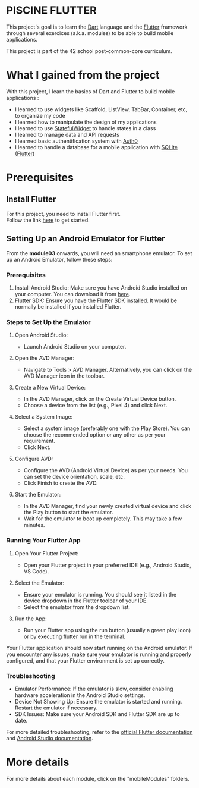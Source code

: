 # PISCINE FLUTTER
This project's goal is to learn the [Dart](https://dart.dev/) language and the [Flutter](https://flutter.dev/) framework through several exercices (a.k.a. modules) to be able to build mobile applications. <br />

This project is part of the 42 school post-common-core curriculum.

# What I gained from the project

With this project, I learn the basics of Dart and Flutter to build mobile applications : <br />
- I learned to use widgets like Scaffold, ListView, TabBar, Container, etc, to organize my code
- I learned how to manipulate the design of my applications
- I learned to use [StatefulWidget](https://api.flutter.dev/flutter/widgets/StatefulWidget-class.html) to handle states in a class
- I learned to manage data and API requests
- I learned basic authentification system with [Auth0](https://auth0.com/)
- I learned to handle a database for a mobile application with [SQLite (Flutter)](https://docs.flutter.dev/cookbook/persistence/sqlite)

# Prerequisites

## Install Flutter

For this project, you need to install Flutter first. <br />
Follow the link [here](https://docs.flutter.dev/get-started/install) to get started. <br />

## Setting Up an Android Emulator for Flutter

From the **module03** onwards, you will need an smartphone emulator. To set up an Android Emulator, follow these steps:

### Prerequisites

1) Install Android Studio: Make sure you have Android Studio installed on your computer. You can download it from [here](https://developer.android.com/studio).
2) Flutter SDK: Ensure you have the Flutter SDK installed. It would be normally be installed if you installed Flutter.

### Steps to Set Up the Emulator

1) Open Android Studio:
    - Launch Android Studio on your computer.

2) Open the AVD Manager:
    - Navigate to Tools > AVD Manager. Alternatively, you can click on the AVD Manager icon in the toolbar.

3) Create a New Virtual Device:
    - In the AVD Manager, click on the Create Virtual Device button.
    - Choose a device from the list (e.g., Pixel 4) and click Next.

4) Select a System Image:
    - Select a system image (preferably one with the Play Store). You can choose the recommended option or any other as per your requirement.
    - Click Next.

5) Configure AVD:
    - Configure the AVD (Android Virtual Device) as per your needs. You can set the device orientation, scale, etc.
    - Click Finish to create the AVD.

6) Start the Emulator:
    - In the AVD Manager, find your newly created virtual device and click the Play button to start the emulator.
    - Wait for the emulator to boot up completely. This may take a few minutes.

### Running Your Flutter App

1) Open Your Flutter Project:
    - Open your Flutter project in your preferred IDE (e.g., Android Studio, VS Code).

2) Select the Emulator:
    - Ensure your emulator is running. You should see it listed in the device dropdown in the Flutter toolbar of your IDE.
    - Select the emulator from the dropdown list.

3) Run the App:
    - Run your Flutter app using the run button (usually a green play icon) or by executing flutter run in the terminal.

Your Flutter application should now start running on the Android emulator. If you encounter any issues, make sure your emulator is running and properly configured, and that your Flutter environment is set up correctly.

### Troubleshooting

- Emulator Performance: If the emulator is slow, consider enabling hardware acceleration in the Android Studio settings.
- Device Not Showing Up: Ensure the emulator is started and running. Restart the emulator if necessary.
- SDK Issues: Make sure your Android SDK and Flutter SDK are up to date.

For more detailed troubleshooting, refer to the [official Flutter documentation](https://docs.flutter.dev/) and [Android Studio documentation](https://developer.android.com/studio/run/emulator).

# More details

For more details about each module, click on the "mobileModules" folders.
